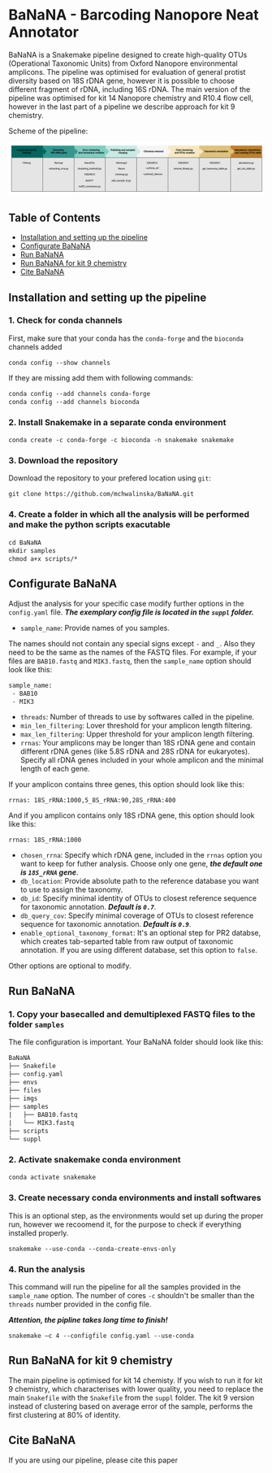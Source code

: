 # BaNaNA - Barcoding Nanopore Neat Annotator

BaNaNA is a Snakemake pipeline designed to create high-quality OTUs (Operational Taxonomic Units) from Oxford Nanopore environmental amplicons. The pipeline was optimised for evaluation of general protist diversity based on 18S rDNA gene, however it is possible to choose different fragment of rDNA, including 16S rDNA. The main version of the pipeline was optimised for kit 14 Nanopore chemistry and R10.4 flow cell, however in the last part of a pipeline we describe approach for kit 9 chemistry. 

Scheme of the pipeline:

![Scheme of the pipeline](imgs/pipeline_scheme.png)


<!--- TOC START -->
Table of Contents
-----------------
- [Installation and setting up the pipeline](#installation-and-setting-up-the-pipeline)
- [Configurate BaNaNA](#configurate-banana)
- [Run BaNaNA](#run-banana)
- [Run BaNaNA for kit 9 chemistry](#run-banana-for-kit-9-chemistry)
- [Cite BaNaNA](#cite-banana)
<!--- TOC END -->


## Installation and setting up the pipeline

### 1. Check for conda channels

First, make sure that your conda has the `conda-forge` and the `bioconda` channels added

```
conda config --show channels
```

If they are missing add them with following commands:

```
conda config --add channels conda-forge
conda config --add channels bioconda
```

### 2. Install Snakemake in a separate conda environment

```
conda create -c conda-forge -c bioconda -n snakemake snakemake
```

### 3. Download the repository

Download the repository to your prefered location using `git`:

```
git clone https://github.com/mchwalinska/BaNaNA.git
```

### 4. Create a folder in which all the analysis will be performed and make the python scripts exacutable

```
cd BaNaNA
mkdir samples
chmod a+x scripts/*
```


## Configurate BaNaNA

Adjust the analysis for your specific case modify further options in the `config.yaml` file. ***The exemplary config file is located in the `suppl` folder.***

* `sample_name`: Provide names of you samples.

The names should not contain any special signs except `-` and `_`. Also they need to be the same as the names of the FASTQ files. For example, if your files are `BAB10.fastq` and `MIK3.fastq`, then the `sample_name` option should look like this:

```
sample_name:
 - BAB10
 - MIK3
```

* `threads`: Number of threads to use by softwares called in the pipeline. 
* `min_len_filtering`: Lover threshold for your amplicon length filtering. 
* `max_len_filtering`: Upper threshold for your amplicon length filtering. 
* `rrnas`: Your amplicons may be longer than 18S rDNA gene and contain different rDNA genes (like 5.8S rDNA and 28S rDNA for eukaryotes). Specify all rDNA genes included in your whole amplicon and the minimal length of each gene.

If your amplicon contains three genes, this option should look like this:

```
rrnas: 18S_rRNA:1000,5_8S_rRNA:90,28S_rRNA:400
```

And if you amplicon contains only 18S rDNA gene, this option should look like this:

```
rrnas: 18S_rRNA:1000
```

* `chosen_rrna`: Specify which rDNA gene, included in the `rrnas` option you want to keep for futher analysis. Choose only one gene, ***the default one is `18S_rRNA` gene***.
* `db_location`: Provide absolute path to the reference database you want to use to assign the taxonomy.
* `db_id`: Specify minimal identity of OTUs to closest reference sequence for taxonomic annotation. ***Default is `0.7`***.
* `db_query_cov`: Specify minimal coverage of OTUs to closest reference sequence for taxonomic annotation. ***Default is `0.9`***.
* `enable_optional_taxonomy_format`: It's an optional step for PR2 databse, which creates tab-separted table from raw output of taxonomic annotation. If you are using different database, set this option to `false`.

Other options are optional to modify.


## Run BaNaNA

### 1. Copy your basecalled and demultiplexed FASTQ files to the folder `samples`

The file configuration is important. Your BaNaNA folder should look like this:

```
BaNaNA
├── Snakefile
├── config.yaml
├── envs
├── files
├── imgs
├── samples
|   ├── BAB10.fastq
|   └── MIK3.fastq
├── scripts
└── suppl
```

### 2. Activate snakemake conda environment

```
conda activate snakemake
```

### 3. Create necessary conda environments and install softwares

This is an optional step, as the environments would set up during the proper run, however we recoomend it, for the purpose to check if everything installed properly.

```
snakemake --use-conda --conda-create-envs-only
```

### 4. Run the analysis

This command will run the pipeline for all the samples provided in the `sample_name` option. The number of cores `-c` shouldn't be smaller than the `threads` number provided in the config file.

***Attention, the pipline takes long time to finish!*** 

```
snakemake –c 4 --configfile config.yaml --use-conda
```

## Run BaNaNA for kit 9 chemistry

The main pipeline is optimised for kit 14 chemisty. If you wish to run it for kit 9 chemistry, which characterises with lower quality, you need to replace the main `Snakefile` with the `Snakefile` from the `suppl` folder. The kit 9 version instead of clustering based on average error of the sample, performs the first clustering at 80% of identity.  


## Cite BaNaNA

If you are using our pipeline, please cite this paper






